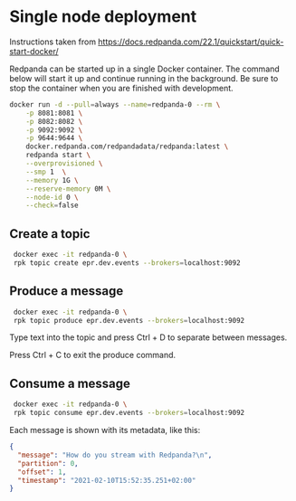 # Single node deployment

Instructions taken from
<https://docs.redpanda.com/22.1/quickstart/quick-start-docker/>

Redpanda can be started up in a single Docker container. The command below will
start it up and continue running in the background. Be sure to stop the
container when you are finished with development.

```bash
docker run -d --pull=always --name=redpanda-0 --rm \
    -p 8081:8081 \
    -p 8082:8082 \
    -p 9092:9092 \
    -p 9644:9644 \
    docker.redpanda.com/redpandadata/redpanda:latest \
    redpanda start \
    --overprovisioned \
    --smp 1  \
    --memory 1G \
    --reserve-memory 0M \
    --node-id 0 \
    --check=false
```

## Create a topic

```bash
 docker exec -it redpanda-0 \
 rpk topic create epr.dev.events --brokers=localhost:9092
```

## Produce a message

```bash
 docker exec -it redpanda-0 \
 rpk topic produce epr.dev.events --brokers=localhost:9092
```

Type text into the topic and press Ctrl + D to separate between messages.

Press Ctrl + C to exit the produce command.

## Consume a message

```bash
 docker exec -it redpanda-0 \
 rpk topic consume epr.dev.events --brokers=localhost:9092
```

Each message is shown with its metadata, like this:

```json
{
  "message": "How do you stream with Redpanda?\n",
  "partition": 0,
  "offset": 1,
  "timestamp": "2021-02-10T15:52:35.251+02:00"
}
```
